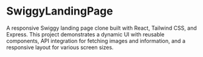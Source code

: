 # SwiggyLandingPage
A responsive Swiggy landing page clone built with React, Tailwind CSS, and Express. This project demonstrates a dynamic UI with reusable components, API integration for fetching images and information, and a responsive layout for various screen sizes.
